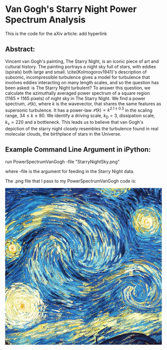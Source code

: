 # Van Gogh's Starry Night Power Spectrum Analysis

This is the code for the aXiv article: add hyperlink

## Abstract:

Vincent van Gogh's painting, The Starry Night, is an iconic piece of art and cultural history. The painting portrays a night sky full of stars, with eddies (spirals) both large and small. \cite{Kolmogorov1941}'s description of subsonic, incompressible turbulence gives a model for turbulence that involves eddies interacting on many length scales, and so the question has been asked: is The Starry Night turbulent? To answer this question, we calculate the azimuthally averaged power spectrum of a square region ($1165 \times 1165$ pixels) of night sky in The Starry Night. We find a power spectrum, $\mathcal{P}(k)$, where $k$ is the wavevector, that shares the same features as supersonic turbulence. It has a power-law $\mathcal{P}(k) \propto k^{2.1\pm0.3}$ in the scaling range, $34 \leq k \leq 80$. We identify a driving scale, $k_\text{D} = 3$, dissipation scale, $k_\nu = 220$ and a bottleneck. This leads us to believe that van Gogh's depiction of the starry night closely resembles the turbulence found in real molecular clouds, the birthplace of stars in the Universe.

## Example Command Line Argument in iPython:

run PowerSpectrumVanGogh -file "StarryNightSky.png"

where -file is the argument for feeding in the Starry Night data.

The .png file that I pass to my PowerSpectrumVanGogh code is:

![Example Starry Night data.](https://github.com/AstroJames/VanGoghsStarryNight/blob/Master/StarryNightSky.png)
